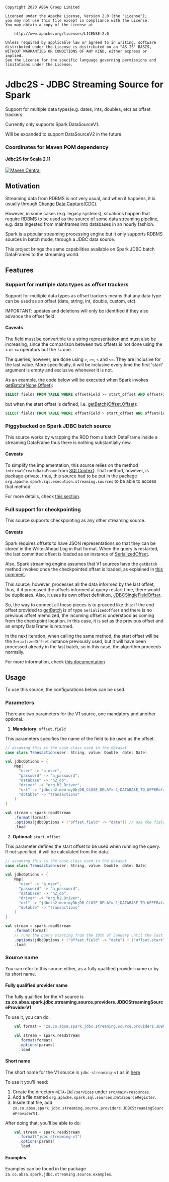     Copyright 2020 ABSA Group Limited
    
    Licensed under the Apache License, Version 2.0 (the "License");
    you may not use this file except in compliance with the License.
    You may obtain a copy of the License at
    
        http://www.apache.org/licenses/LICENSE-2.0
    
    Unless required by applicable law or agreed to in writing, software
    distributed under the License is distributed on an "AS IS" BASIS,
    WITHOUT WARRANTIES OR CONDITIONS OF ANY KIND, either express or implied.
    See the License for the specific language governing permissions and
    limitations under the License.

# Jdbc2S - JDBC Streaming Source for Spark

Support for multiple data types(e.g. dates, ints, doubles, etc) as offset trackers.

Currently only supports Spark DataSourceV1.

Will be expanded to support DataSourceV2 in the future.

### Coordinates for Maven POM dependency
#### Jdbc2S for Scala 2.11
[![Maven Central](https://maven-badges.herokuapp.com/maven-central/za.co.absa/jdbc2s_2.11/badge.svg)](https://search.maven.org/artifact/za.co.absa/jdbc2s_2.11/1.0.0/jar)

## Motivation

Streaming data from RDBMS is not very usual, and when it happens, it is usually through [Change Data Capture(CDC)](https://en.wikipedia.org/wiki/Change_data_capture).

However, in some cases (e.g. legacy systems), situations happen that require RDBMS to be used as the source of some data
streaming pipeline, e.g. data ingested from mainframes into databases in an hourly fashion.

Spark is a popular streaming processing engine but it only supports RDBMS sources in batch mode, through a JDBC data source.

This project brings the same capabilities available on Spark JDBC batch DataFrames to the streaming world.


## Features

### Support for multiple data types as offset trackers
Support for multiple data types as offset trackers means that any data type can be used as an offset (date, string, int, double, custom, etc).

IMPORTANT: updates and deletions will only be identified if they also advance the offset field.

#### Caveats
The field must be convertible to a string representation and must also be increasing, since the comparison
between two offsets is not done using the `<` or `<=` operators but the `!=` one.

The queries, however, are done using `>`, `>=`, `<` and `<=`. They are inclusive for the last value. More specifically, 
it will be inclusive every time the first 'start' argument is empty and exclusive whenever it is not.

As an example, the code below will be executed when Spark invokes [getBatch(None,Offset)](https://github.com/apache/spark/blob/master/sql/core/src/main/scala/org/apache/spark/sql/execution/streaming/Source.scala#L61):  

```sql
SELECT fields FROM TABLE WHERE offsetField >= start_offset AND offsetField <= end_offset
```

but when the start offset is defined, i.e. [getBatch(Offset,Offset)](https://github.com/apache/spark/blob/master/sql/core/src/main/scala/org/apache/spark/sql/execution/streaming/Source.scala#L61):

```sql
SELECT fields FROM TABLE WHERE offsetField > start_offset AND offsetField <= end_offset
```

 
### Piggybacked on Spark JDBC batch source
This source works by wrapping the RDD from a batch DataFrame inside a streaming DataFrame thus there is nothing substantially new.

#### Caveats
To simplify the implementation, this source relies on the method `internalCreateDataFrame` from [SQLContext](https://github.com/apache/spark/blob/master/sql/core/src/main/scala/org/apache/spark/sql/SQLContext.scala#L385).
That method, however, is package-private, thus, this source had to be put in the package `org.apache.spark.sql.execution.streaming.sources`
to be able to access that method.

For more details, check [this section](https://github.com/AbsaOSS/Jdbc2S/blob/master/src/main/scala/org/apache/spark/sql/execution/streaming/sources/JDBCStreamingSourceV1.scala#L427).


### Full support for checkpointing
This source supports checkpointing as any other streaming source.

#### Caveats
Spark requires offsets to have JSON representations so that they can be stored in the Write-Ahead Log in that format.
When the query is restarted, the last committed offset is loaded as an instance of [SerializedOffset](https://github.com/apache/spark/blob/master/sql/core/src/main/scala/org/apache/spark/sql/execution/streaming/SerializedOffset.scala).

Also, Spark streaming engine assumes that V1 sources have the `getBatch` method invoked once the checkpointed offset is loaded, 
as explained in [this comment](https://github.com/apache/spark/blob/master/sql/core/src/main/scala/org/apache/spark/sql/execution/streaming/MicroBatchExecution.scala#L302).

This source, however, processes all the data informed by the last offset, thus, if it processed the offsets informed at query 
restart time, there would be duplicates. Also, it uses its own offset definition, [JDBCSingleFieldOffset](https://github.com/AbsaOSS/Jdbc2S/blob/master/src/main/scala/za/co/absa/spark/jdbc/streaming/source/offsets/JDBCSingleFieldOffset.scala).

So, the way to connect all these pieces is to proceed like this: if the end offset provided to [getBatch](https://github.com/apache/spark/blob/master/sql/core/src/main/scala/org/apache/spark/sql/execution/streaming/Source.scala#L61)
is of type `SerializedOffset` and there is no previous offset memoized, the incoming offset is understood as coming
from the checkpoint location. In this case, it is set as the previous offset and an empty DataFrame is returned.

In the next iteration, when calling the same method, the start offset will be the `SerializedOffset` instance previously used,
but it will have been processed already in the last batch, so in this case, the algorithm proceeds normally.

For more information, check [this documentation](https://github.com/AbsaOSS/Jdbc2S/blob/master/src/main/scala/org/apache/spark/sql/execution/streaming/sources/JDBCStreamingSourceV1.scala#L285)

## Usage

To use this source, the configurations below can be used.

### Parameters
There are two parameters for the V1 source, one mandatory and another optional.

1. **Mandatory**: `offset.field`

This parameters specifies the name of the field to be used as the offset.

```scala
// assuming this is the case class used in the dataset
case class Transaction(user: String, value: Double, date: Date)

val jdbcOptions = {
    Map(
      "user" -> "a_user",
      "password" -> "a_password",
      "database" -> "h2_db",
      "driver" -> "org.h2.Driver",
      "url" -> "jdbc:h2:mem:myDb;DB_CLOSE_DELAY=-1;DATABASE_TO_UPPER=false",
      "dbtable" -> "transactions"
    )
}

val stream = spark.readStream
    .format(format)
    .options(jdbcOptions + ("offset.field" -> "date")) // use the field 'date' as the offset field
    .load
```


2. **Optional**: `start.offset`

This parameter defines the start offset to be used when running the query. If not specified, it will be calculated from
the data.

```scala
// assuming this is the case class used in the dataset
case class Transaction(user: String, value: Double, date: Date)

val jdbcOptions = {
    Map(
      "user" -> "a_user",
      "password" -> "a_password",
      "database" -> "h2_db",
      "driver" -> "org.h2.Driver",
      "url" -> "jdbc:h2:mem:myDb;DB_CLOSE_DELAY=-1;DATABASE_TO_UPPER=false",
      "dbtable" -> "transactions"
    )
}

val stream = spark.readStream
    .format(format)
    // runs the query starting from the 10th of January until the last date there is data available
    .options(jdbcOptions + ("offset.field" -> "date") + ("offset.start" -> "2020-01-10"))
    .load
```

### Source name
You can refer to this source either, as a fully qualified provider name or by its short name.

#### Fully qualified provider name
The fully qualified for the V1 source is **za.co.absa.spark.jdbc.streaming.source.providers.JDBCStreamingSourceProviderV1**.

To use it, you can do:

```scala
    val format = "za.co.absa.spark.jdbc.streaming.source.providers.JDBCStreamingSourceProviderV1"

    val stream = spark.readStream
      .format(format)
      .options(params)
      .load
```

#### Short name
The short name for the V1 source is `jdbc-streaming-v1` as in [here](https://github.com/AbsaOSS/Jdbc2S/blob/master/src/main/scala/za/co/absa/spark/jdbc/streaming/source/providers/JDBCStreamingSourceProviderV1.scala#L47)

To use it you'll need:

1. Create the directory `META-INF/services` under `src/main/resources`.
2. Add a file named `org.apache.spark.sql.sources.DataSourceRegister`.
3. Inside that file, add `za.co.absa.spark.jdbc.streaming.source.providers.JDBCStreamingSourceProviderV1`.

After doing that, you'll be able to do:

```scala
    val stream = spark.readStream
      .format("jdbc-streaming-v1")
      .options(params)
      .load
```


#### Examples
Examples can be found in the package `za.co.absa.spark.jdbc.streaming.source.examples`.
